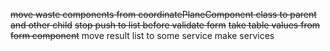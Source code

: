 ~~move waste components from coordinatePlaneComponent class to parent and other child~~
~~stop push to list before validate form~~
~~take table values from form component~~
move result list to some service
make services
